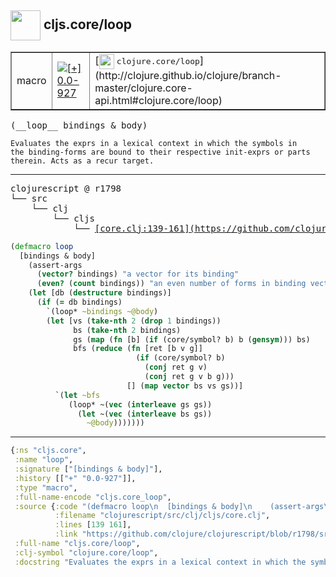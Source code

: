 ## <img width="48px" valign="middle" src="http://i.imgur.com/Hi20huC.png"> cljs.core/loop

 <table border="1">
<tr>
<td>macro</td>
<td><a href="https://github.com/cljsinfo/api-refs/tree/0.0-927"><img valign="middle" alt="[+] 0.0-927" src="https://img.shields.io/badge/+-0.0--927-lightgrey.svg"></a> </td>
<td>
[<img height="24px" valign="middle" src="http://i.imgur.com/1GjPKvB.png"> <samp>clojure.core/loop</samp>](http://clojure.github.io/clojure/branch-master/clojure.core-api.html#clojure.core/loop)
</td>
</tr>
</table>

 <samp>
(__loop__ bindings & body)<br>
</samp>

```
Evaluates the exprs in a lexical context in which the symbols in
the binding-forms are bound to their respective init-exprs or parts
therein. Acts as a recur target.
```

---

 <pre>
clojurescript @ r1798
└── src
    └── clj
        └── cljs
            └── <ins>[core.clj:139-161](https://github.com/clojure/clojurescript/blob/r1798/src/clj/cljs/core.clj#L139-L161)</ins>
</pre>

```clj
(defmacro loop
  [bindings & body]
    (assert-args
      (vector? bindings) "a vector for its binding"
      (even? (count bindings)) "an even number of forms in binding vector")
    (let [db (destructure bindings)]
      (if (= db bindings)
        `(loop* ~bindings ~@body)
        (let [vs (take-nth 2 (drop 1 bindings))
              bs (take-nth 2 bindings)
              gs (map (fn [b] (if (core/symbol? b) b (gensym))) bs)
              bfs (reduce (fn [ret [b v g]]
                            (if (core/symbol? b)
                              (conj ret g v)
                              (conj ret g v b g)))
                          [] (map vector bs vs gs))]
          `(let ~bfs
             (loop* ~(vec (interleave gs gs))
               (let ~(vec (interleave bs gs))
                 ~@body)))))))
```


---

```clj
{:ns "cljs.core",
 :name "loop",
 :signature ["[bindings & body]"],
 :history [["+" "0.0-927"]],
 :type "macro",
 :full-name-encode "cljs.core_loop",
 :source {:code "(defmacro loop\n  [bindings & body]\n    (assert-args\n      (vector? bindings) \"a vector for its binding\"\n      (even? (count bindings)) \"an even number of forms in binding vector\")\n    (let [db (destructure bindings)]\n      (if (= db bindings)\n        `(loop* ~bindings ~@body)\n        (let [vs (take-nth 2 (drop 1 bindings))\n              bs (take-nth 2 bindings)\n              gs (map (fn [b] (if (core/symbol? b) b (gensym))) bs)\n              bfs (reduce (fn [ret [b v g]]\n                            (if (core/symbol? b)\n                              (conj ret g v)\n                              (conj ret g v b g)))\n                          [] (map vector bs vs gs))]\n          `(let ~bfs\n             (loop* ~(vec (interleave gs gs))\n               (let ~(vec (interleave bs gs))\n                 ~@body)))))))",
          :filename "clojurescript/src/clj/cljs/core.clj",
          :lines [139 161],
          :link "https://github.com/clojure/clojurescript/blob/r1798/src/clj/cljs/core.clj#L139-L161"},
 :full-name "cljs.core/loop",
 :clj-symbol "clojure.core/loop",
 :docstring "Evaluates the exprs in a lexical context in which the symbols in\nthe binding-forms are bound to their respective init-exprs or parts\ntherein. Acts as a recur target."}

```
